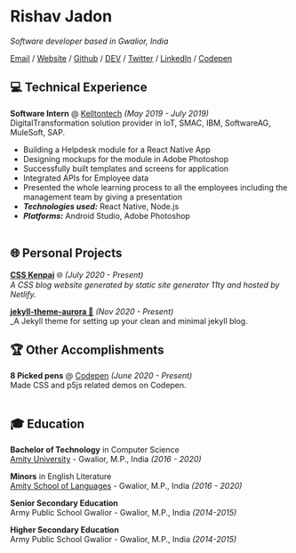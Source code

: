 
# Rishav Jadon

_Software developer based in Gwalior, India_ <br>


[Email](mailto:rishav.jadon.work@gmail.com) / [Website](https://www.csskenpai.com) / [Github](https://www.github.com/rjitsu) / [DEV](https://dev.to/rjitsu) / [Twitter](https://www.twitter.com/rovenclasher) / [LinkedIn](https://www.linkedin.com/in/rishav-jadon-584037194/) / [Codepen](https://codepen.io/Rj456)

## 💻 Technical Experience

**Software Intern** @ [Kelltontech](https://twitter.com/Kelltontech) _(May 2019 - July 2019)_ <br>
DigitalTransformation solution provider in IoT, SMAC, IBM,  SoftwareAG, MuleSoft, SAP.
  - Building a Helpdesk module for a React Native App 
  - Designing mockups for the module in Adobe Photoshop
  - Successfully built templates and screens for application
  - Integrated APIs for Employee data 
  - Presented the whole learning process to all the employees including the management team by giving a presentation
  - **_Technologies used:_** React Native, Node.js
  - **_Platforms:_**  Android Studio, Adobe Photoshop
    <br><br>
    
## 🌐 Personal Projects

**[CSS Kenpai](https://www.csskenpai.com)** 🌐 _(July 2020 - Present)_ <br>
_A CSS blog website generated by static site generator 11ty and hosted by Netlify._

**[jekyll-theme-aurora 🌈](https://rubygems.org/gems/jekyll-theme-aurora)**  _(Nov 2020 - Present)_ <br>
_A Jekyll theme for setting up your clean and minimal jekyll blog.
  

  
## 🏆 Other Accomplishments

**8 Picked pens** @ [Codepen](https://codepen.io/Rj456) _(June 2020 - Present)_<br>
Made CSS and p5js related demos on Codepen.
<br><br>

## 🎓 Education

**Bachelor of Technology** in Computer Science<br>
[Amity University](https://www.amity.edu/gwalior/) - Gwalior, M.P., India _(2016 - 2020)_

**Minors** in English Literature<br>
[Amity School of Languages](https://www.amity.edu/asl/) - Gwalior, M.P., India _(2016 - 2020)_

**Senior Secondary Education** <br>
Army Public School Gwalior - Gwalior, M.P., India _(2014-2015)_

**Higher Secondary Education** <br>
Army Public School Gwalior - Gwalior, M.P., India _(2014-2015)_

